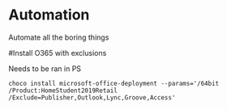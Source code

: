 # Automation
Automate all the boring things

#Install O365 with exclusions

Needs to be ran in PS

```choco install microsoft-office-deployment --params='/64bit /Product:HomeStudent2019Retail /Exclude=Publisher,Outlook,Lync,Groove,Access'```
